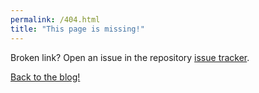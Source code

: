 ```yaml
---
permalink: /404.html
title: "This page is missing!"
---
```


Broken link? Open an issue in the repository [issue tracker](https://github.com/Moo64c/moo64c.github.io/issues).

[Back to the blog!](https://moo64c.github.io)
